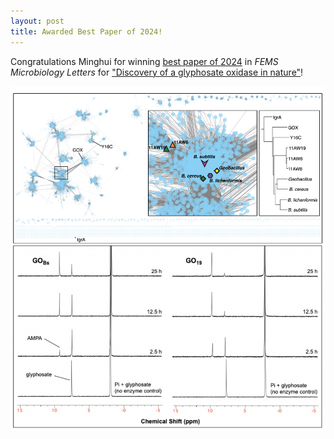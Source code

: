 ```yaml
---
layout: post
title: Awarded Best Paper of 2024!
---
```


Congratulations Minghui for winning [best paper of 2024](https://fems-microbiology.org/fems-journals-announce-article-award-winners-from-2024/) in *FEMS Microbiology Letters* for ["Discovery of a glyphosate oxidase in nature"](https://academic.oup.com/femsle/article/doi/10.1093/femsle/fnae086/7825870)!
<br/>



![image](/images/Graphic.jpeg)
